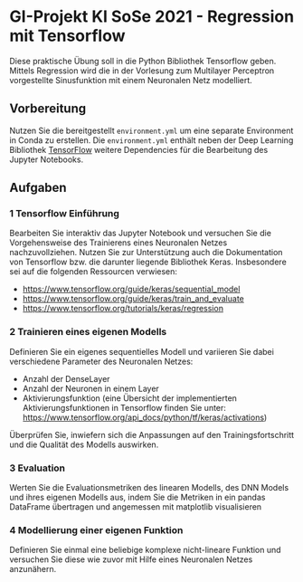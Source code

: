 # GI-Projekt KI SoSe 2021 - Regression mit Tensorflow
Diese praktische Übung soll in die Python Bibliothek Tensorflow geben. Mittels Regression wird die in der Vorlesung zum 
Multilayer Perceptron vorgestellte Sinusfunktion mit einem Neuronalen Netz modelliert.

## Vorbereitung
Nutzen Sie die bereitgestellt `environment.yml` um eine separate Environment in Conda zu erstellen. Die `environment.yml`
enthält neben der Deep Learning Bibliothek [TensorFlow](https://www.tensorflow.org/) weitere Dependencies für die Bearbeitung
des Jupyter Notebooks.

## Aufgaben
### 1 Tensorflow Einführung
Bearbeiten Sie interaktiv das Jupyter Notebook und versuchen Sie die Vorgehensweise des Trainierens eines Neuronalen Netzes
nachzuvollziehen. Nutzen Sie zur Unterstützung auch die Dokumentation von Tensorflow bzw. die darunter liegende Bibliothek Keras. 
Insbesondere sei auf die folgenden Ressourcen verwiesen:
* https://www.tensorflow.org/guide/keras/sequential_model
* https://www.tensorflow.org/guide/keras/train_and_evaluate
* https://www.tensorflow.org/tutorials/keras/regression

### 2 Trainieren eines eigenen Modells
Definieren Sie ein eigenes sequentielles Modell und variieren Sie dabei verschiedene Parameter des Neuronalen Netzes:
* Anzahl der DenseLayer
* Anzahl der Neuronen in einem Layer
* Aktivierungsfunktion (eine Übersicht der implementierten Aktivierungsfunktionen in Tensorflow finden Sie unter: https://www.tensorflow.org/api_docs/python/tf/keras/activations)
  
Überprüfen Sie, inwiefern sich die Anpassungen auf den Trainingsfortschritt und die Qualität des Modells auswirken.

### 3 Evaluation
Werten Sie die Evaluationsmetriken des linearen Modells, des DNN Models und ihres eigenen Modells aus, indem Sie die
Metriken in ein pandas DataFrame übertragen und angemessen mit matplotlib visualisieren

### 4 Modellierung einer eigenen Funktion
Definieren Sie einmal eine beliebige komplexe nicht-lineare Funktion und versuchen Sie diese wie zuvor mit Hilfe eines Neuronalen Netzes anzunähern.
